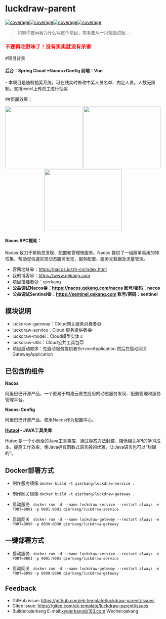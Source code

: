 # luckdraw-parent

[![coverage](https://img.shields.io/badge/项目创建&贡献者-尔康-blueviolet.svg)](https://www.qekang.com)[![coverage](https://img.shields.io/badge/blog-important.svg)](https://www.qekang.com)[![coverage](https://img.shields.io/badge/link-996.icu-red.svg)](https://996.icu)[![coverage](https://img.shields.io/badge/license-Anti%20996-blue.svg)](https://github.com/996icu/996.ICU/blob/master/LICENSE)


>如果你要问我为什么写这个项目，故事要从一只蝠蝠说起.....

<h3 style="color:red">不要再吃野味了！没有买卖就没有杀害</h3>
#项目背景 
<h4>后台：Spring Cloud +Nacos+Config 前端：Vue</h4>
- 本项目是随机抽奖系统，可在线实时修改中奖人员名单、内定人员，人数无限制，支持execl上传员工进行抽奖

##页面效果：

<center >
<a href="https://tva1.sinaimg.cn/large/006tNbRwgy1gbcqhk7ln6j31fv0u04qq.jpg" target="_blank">
<img src="https://tva1.sinaimg.cn/large/006tNbRwgy1gbcqhk7ln6j31fv0u04qq.jpg" width = "250" height = "200"/></a>
<a href="https://tva1.sinaimg.cn/large/006tNbRwgy1gbcqq8oeb4j317z0u0b29.jpg" target="_blank">
<img src="https://tva1.sinaimg.cn/large/006tNbRwgy1gbcqq8oeb4j317z0u0b29.jpg"  width = "250" height = "200" /></a>
<a href="https://tva1.sinaimg.cn/large/006tNbRwgy1gbcqqf9yj9j319y0u04qp.jpg" target="_blank">
<img src="https://tva1.sinaimg.cn/large/006tNbRwgy1gbcqqf9yj9j319y0u04qp.jpg"  width = "250" height = "200" /></a>
</center>

#### Nacos RPC框架：

Nacos 致力于帮助您发现、配置和管理微服务。Nacos 提供了一组简单易用的特性集，帮助您快速实现动态服务发现、服务配置、服务元数据及流量管理。

- 官网地址😀：https://nacos.io/zh-cn/index.html
- 我的博客😃：https://www.qekang.com
- 项目搭建者😄：qierkang
- **公益调试Nacos😁：https://nacos.qekang.com/nacos 账号/密码：nacos**
- **公益调试Sentinel😆：https://sentinel.qekang.com 账号/密码：sentinel**

## 模块说明

- luckdraw-gateway：Cloud网关服务消费者😅
- luckdraw-service：Cloud 服务提供者😂
- luckdraw-model：Cloud模型实体☺️
- luckdraw-utils：Cloud公共工具包😇
- 项目启动顺序：先启动服务提供者ServiceApplication 然后在启动网关GatewayApplication

## 已包含的组件

**Nacos**

阿里巴巴开源产品，一个更易于构建云原生应用的动态服务发现、配置管理和服务管理平台。

**Nacos-Config**

阿里巴巴开源产品，使用Nacos作为配置中心。

**[Hutool](https://www.hutool.cn/docs/) - JAVA工具类库**

Hutool是一个小而全的Java工具类库，通过静态方法封装，降低相关API的学习成本，提高工作效率，使Java拥有函数式语言般的优雅，让Java语言也可以“甜甜的”。



## Docker部署方式

- 制作服务镜像
```docker build -t qierkang/luckdraw-service .```

- 制作网关镜像
```docker build -t qierkang/luckdraw-geteway .```

- 启动服务
``` docker run -d --name luckdraw-service --restart always -e PORT=9001 -p 9001:9001 qierkang/luckdraw-service```

- 启动网关
``` docker run -d --name luckdraw-geteway --restart always -e PORT=8090 -p 8090:8090 qierkang/luckdraw-geteway```

## 一键部署方式

- 启动服务
``` docker run -d --name luckdraw-service --restart always -e PORT=9001 -p 9001:9001 qierkang/luckdraw-service```

- 启动网关
``` docker run -d --name luckdraw-geteway --restart always -e PORT=8090 -p 8090:8090 qierkang/luckdraw-geteway```

## Feedback

+ GitHub issue: https://github.com/ek-template/luckdraw-parent/issues
+ Gitee issue: https://gitee.com/ek-template/luckdraw-parent/issues
+ Builder:qierkang E-mail:xyqierkang@163.com Wechat:qekang